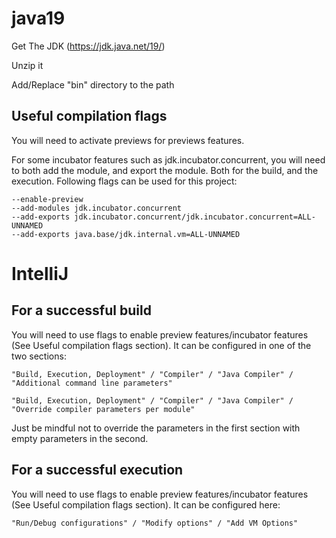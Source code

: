 # java19

Get The JDK (https://jdk.java.net/19/)

Unzip it

Add/Replace "bin" directory to the path

## Useful compilation flags

You will need to activate previews for previews features.

For some incubator features such as jdk.incubator.concurrent, you will need to both add the module, and export the module. Both for the build, and the execution. Following flags can be used for this project:

```
--enable-preview 
--add-modules jdk.incubator.concurrent 
--add-exports jdk.incubator.concurrent/jdk.incubator.concurrent=ALL-UNNAMED 
--add-exports java.base/jdk.internal.vm=ALL-UNNAMED 
```

# IntelliJ

## For a successful build
You will need to use flags to enable preview features/incubator features (See Useful compilation flags section). It can be configured in one of the two sections: 
```
"Build, Execution, Deployment" / "Compiler" / "Java Compiler" / "Additional command line parameters"
```
```
"Build, Execution, Deployment" / "Compiler" / "Java Compiler" / "Override compiler parameters per module"
```
Just be mindful not to override the parameters in the first section with empty parameters in the second.

## For a successful execution
You will need to use flags to enable preview features/incubator features (See Useful compilation flags section). It can be configured here:
```
"Run/Debug configurations" / "Modify options" / "Add VM Options"
```